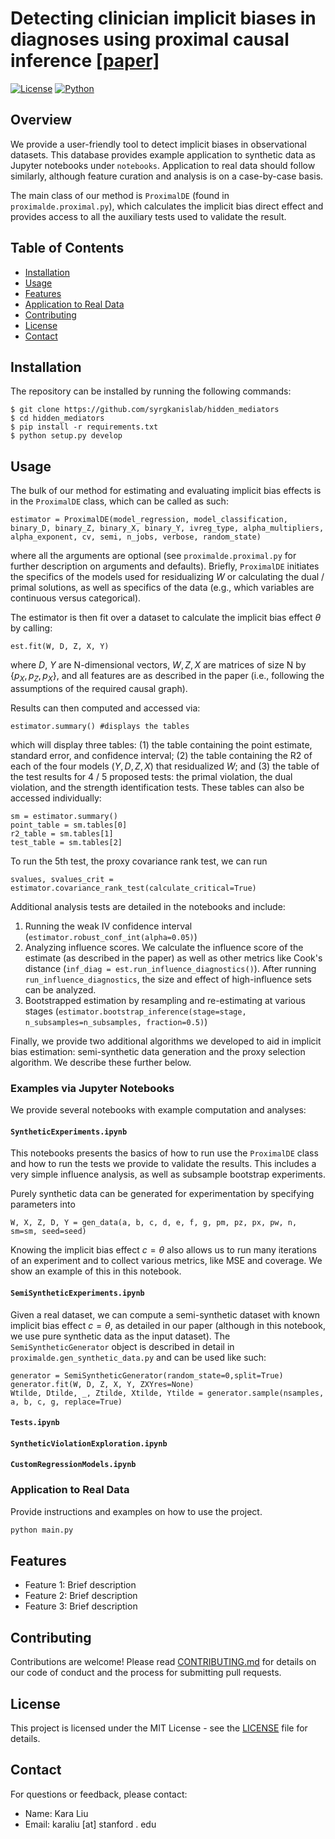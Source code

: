# Detecting clinician implicit biases in diagnoses using proximal causal inference [[paper]](https://psb.stanford.edu/psb-online/proceedings/psb25/liu_k.pdf)

[![License](https://img.shields.io/badge/license-MIT-blue.svg)](LICENSE)
[![Python](https://img.shields.io/badge/python-%3E%3D3.6-blue.svg)](https://www.python.org/)

## Overview

We provide a user-friendly tool to detect implicit biases in observational datasets. This database provides example application to synthetic data as Jupyter notebooks under `notebooks`. Application to real data should follow similarly, although feature curation and analysis is on a case-by-case basis. 

The main class of our method is `ProximalDE` (found in `proximalde.proximal.py`), which calculates the implicit bias direct effect and provides access to all the auxiliary tests used to validate the result. 

## Table of Contents

- [Installation](#installation)
- [Usage](#usage)
- [Features](#features)
- [Application to Real Data](#data)
- [Contributing](#contributing)
- [License](#license)
- [Contact](#contact)

## Installation
The repository can be installed by running the following commands:
```
$ git clone https://github.com/syrgkanislab/hidden_mediators
$ cd hidden_mediators
$ pip install -r requirements.txt
$ python setup.py develop
```

## Usage 
The bulk of our method for estimating and evaluating implicit bias effects is in the `ProximalDE` class, which can be called as such:
```
estimator = ProximalDE(model_regression, model_classification, binary_D, binary_Z, binary_X, binary_Y, ivreg_type, alpha_multipliers, alpha_exponent, cv, semi, n_jobs, verbose, random_state)
```
where all the arguments are optional (see `proximalde.proximal.py` for further description on arguments and defaults). Briefly, `ProximalDE` initiates the specifics of the models used for residualizing $W$ or calculating the dual / primal solutions, as well as specifics of the data (e.g., which variables are continuous versus categorical). 

The estimator is then fit over a dataset to calculate the implicit bias effect $\theta$ by calling:
```
est.fit(W, D, Z, X, Y)
```
where $D$, $Y$ are N-dimensional vectors, $W,Z,X$ are matrices of size N by $\{p_X, p_Z, p_X\}$, and all features are as described in the paper (i.e., following the assumptions of the required causal graph). 

Results can then computed and accessed via: 
```
estimator.summary() #displays the tables
```
which will display three tables: (1) the table containing the point estimate, standard error, and confidence interval; (2) the table containing the R2 of each of the four models ($Y, D, Z, X$) that residualized $W$; and (3) the table of the test results for 4 / 5 proposed tests: the primal violation, the dual violation, and the strength identification tests. These tables can also be accessed individually: 
```
sm = estimator.summary()
point_table = sm.tables[0]
r2_table = sm.tables[1]
test_table = sm.tables[2]
```
To run the 5th test, the proxy covariance rank test, we can run 
```
svalues, svalues_crit = estimator.covariance_rank_test(calculate_critical=True)
```
Additional analysis tests are detailed in the notebooks and include: 
1. Running the weak IV confidence interval (`estimator.robust_conf_int(alpha=0.05)`)
2. Analyzing influence scores. We calculate the influence score of the estimate (as described in the paper) as well as other metrics like Cook's distance (`inf_diag = est.run_influence_diagnostics()`). After running `run_influence_diagnostics`, the size and effect of high-influence sets can be analyzed. 
3. Bootstrapped estimation by resampling and re-estimating at various stages (`estimator.bootstrap_inference(stage=stage, n_subsamples=n_subsamples, fraction=0.5)`)

Finally, we provide two additional algorithms we developed to aid in implicit bias estimation: semi-synthetic data generation and the proxy selection algorithm. We describe these further below. 

### Examples via Jupyter Notebooks
We provide several notebooks with example computation and analyses: 
#### `SyntheticExperiments.ipynb`
This notebooks presents the basics of how to run use the `ProximalDE` class and how to run the tests we provide to validate the results. This includes a very simple influence analysis, as well as subsample bootstrap experiments. 

Purely synthetic data can be generated for experimentation by specifying parameters into 
```
W, X, Z, D, Y = gen_data(a, b, c, d, e, f, g, pm, pz, px, pw, n, sm=sm, seed=seed)
```
Knowing the implicit bias effect $c = \theta$ also allows us to run many iterations of an experiment and to collect various metrics, like MSE and coverage. We show an example of this in this notebook. 

#### `SemiSyntheticExperiments.ipynb`
Given a real dataset, we can compute a semi-synthetic dataset with known implicit bias effect $c = \theta$, as detailed in our paper (although in this notebook, we use pure synthetic data as the input dataset). The `SemiSyntheticGenerator` object is described in detail in `proximalde.gen_synthetic_data.py` and can be used like such: 
```
generator = SemiSyntheticGenerator(random_state=0,split=True)
generator.fit(W, D, Z, X, Y, ZXYres=None) 
Wtilde, Dtilde, _, Ztilde, Xtilde, Ytilde = generator.sample(nsamples, a, b, c, g, replace=True)
```
#### `Tests.ipynb`
#### `SyntheticViolationExploration.ipynb`
#### `CustomRegressionModels.ipynb`

### Application to Real Data 

Provide instructions and examples on how to use the project.

```bash
python main.py
```

## Features

- Feature 1: Brief description
- Feature 2: Brief description
- Feature 3: Brief description

## Contributing

Contributions are welcome! Please read [CONTRIBUTING.md](CONTRIBUTING.md) for details on our code of conduct and the process for submitting pull requests.

## License

This project is licensed under the MIT License - see the [LICENSE](LICENSE) file for details.

## Contact

For questions or feedback, please contact:

- Name: Kara Liu
- Email: karaliu [at] stanford . edu
